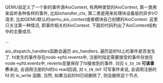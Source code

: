 
QEMU自定义了一个新的事件源AioContext, 有两种类型的AioContext, 第一类用来监听各种各样的事件, 比如iohandler_ctx, 第二类是用来处理块设备层的异步I/O请求, 比如QEMU默认的qemu_aio_context或者模块自己创建的AioContext. 这里只关注第一种情况, 即事件相关的AioContext. 下面的代码列出了AioContext结构中的主要成员.

...




aio_dispatch_handlers函数会遍历 aio_handlers, 遍历监听fd上的事件是否发生了. fd发生的事件存在node->pfd.revents中, 注册时指定需要接受的事件存放在node->pfd.events中, revents变量保存了fd接收到的事件. 对应 `G_IO_IN` **可读事件**来说, 会调用注册的fd的io read回调, 对 `G_IN_OUT` 可写事件来说, 会调用注册的 fd 的 io_write 函数. 当然, 如果当前的fd已经删除了, 则会删除这个节点. 

